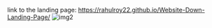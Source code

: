 link to the landing page: https://rahulroy22.github.io/Website-Down-Landing-Page/
![img2](https://github.com/user-attachments/assets/19e568be-56fe-4799-9802-58df916e2ae3)
